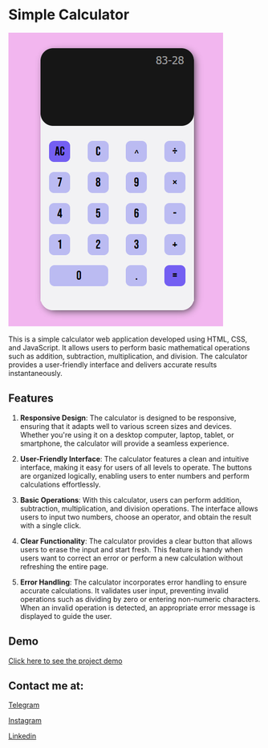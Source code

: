 # Simple Calculator

![App Screenshot](https://raw.githubusercontent.com/Dreamer474747/Dreamer474747.github.io/main/calculator/calculator.PNG)

This is a simple calculator web application developed using HTML, CSS, and JavaScript. It allows users to perform basic mathematical operations such as addition, subtraction, multiplication, and division. The calculator provides a user-friendly interface and delivers accurate results instantaneously.

## Features

1.  **Responsive Design**: The calculator is designed to be responsive, ensuring that it adapts well to various screen sizes and devices. Whether you're using it on a desktop computer, laptop, tablet, or smartphone, the calculator will provide a seamless experience.

2.  **User-Friendly Interface**: The calculator features a clean and intuitive interface, making it easy for users of all levels to operate. The buttons are organized logically, enabling users to enter numbers and perform calculations effortlessly.

3.  **Basic Operations**: With this calculator, users can perform addition, subtraction, multiplication, and division operations. The interface allows users to input two numbers, choose an operator, and obtain the result with a single click.

4.    **Clear Functionality**: The calculator provides a clear button that allows users to erase the input and start fresh. This feature is handy when users want to correct an error or perform a new calculation without refreshing the entire page.

5.    **Error Handling**: The calculator incorporates error handling to ensure accurate calculations. It validates user input, preventing invalid operations such as dividing by zero or entering non-numeric characters. When an invalid operation is detected, an appropriate error message is displayed to guide the user.


## Demo
[Click here to see the project demo](https://dreamer474747.github.io/calculator/)

## Contact me at:

[Telegram](https://t.me/Dreamer474747)

[Instagram](https://instagram.com/mobintaataghi)

[Linkedin](https://linkedin.com/in/mobin-taataghi-b6bb9b227)
